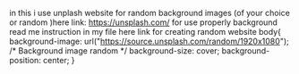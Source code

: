 in this i use unplash website for random background images (of your choice or random )here link: https://unsplash.com/
for use properly background read me instruction in my file
here link for creating random website
body{
 background-image: url("https://source.unsplash.com/random/1920x1080"); /* Background image random */ 
  background-size: cover;
  background-position: center;
}
